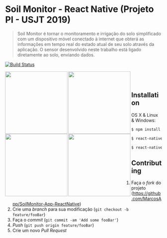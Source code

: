 # Soil Monitor - React Native (Projeto PI - USJT 2019)
> Soil Monitor é tornar o monitoramento e irrigação do solo simplificado com um
dispositivo móvel conectado à internet que obterá as informações em tempo real do estado atual de seu solo através da aplicação. O sensor desenvolvido neste trabalho está ligado diretamente ao solo, enviando dados.

[![Build Status][travis-image]][travis-url]

<img  align="left" src="https://raw.githubusercontent.com/MarcosApp/SoilMonitor-App-ReactNative/ad3554e171c3c33ce7de026ba3a6e6ce0a09112e/rawimagemgit/imagem4.jpeg" width="200">
<img  align="left" src="https://raw.githubusercontent.com/MarcosApp/SoilMonitor-App-ReactNative/ad3554e171c3c33ce7de026ba3a6e6ce0a09112e/rawimagemgit/imagem3.jpeg" width="200">
<img  align="left" src="https://raw.githubusercontent.com/MarcosApp/SoilMonitor-App-ReactNative/ad3554e171c3c33ce7de026ba3a6e6ce0a09112e/rawimagemgit/imagem2.jpeg" width="200">
<img align="left" src="https://raw.githubusercontent.com/MarcosApp/SoilMonitor-App-ReactNative/ad3554e171c3c33ce7de026ba3a6e6ce0a09112e/rawimagemgit/imagem1.jpeg" width="200">

</br>
</br>

## Installation

OS X & Linux & Windows:

```sh
$ npm install install
```
```sh
$ react-native start
```
```sh
$ react-native run-android
```

## Contributing

1. Faça o _fork_ do projeto (<https://github.com/MarcosApp/SoilMonitor-App-ReactNative>)
2. Crie uma _branch_ para sua modificação (`git checkout -b feature/fooBar`)
3. Faça o _commit_ (`git commit -am 'Add some fooBar'`)
4. _Push_ (`git push origin feature/fooBar`)
5. Crie um novo _Pull Request_


<!-- Markdown link & img dfn's -->
[npm-image]: https://img.shields.io/npm/v/datadog-metrics.svg?style=flat-square
[npm-url]: https://npmjs.org/package/datadog-metrics
[npm-downloads]: https://img.shields.io/npm/dm/datadog-metrics.svg?style=flat-square
[travis-image]: https://img.shields.io/travis/dbader/node-datadog-metrics/master.svg?style=flat-square
[travis-url]: https://travis-ci.org/dbader/node-datadog-metrics
[wiki]: https://github.com/yourname/yourproject/wiki

